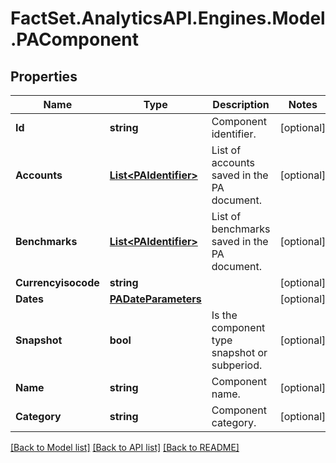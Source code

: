 # FactSet.AnalyticsAPI.Engines.Model.PAComponent

## Properties

Name | Type | Description | Notes
------------ | ------------- | ------------- | -------------
**Id** | **string** | Component identifier. | [optional] 
**Accounts** | [**List&lt;PAIdentifier&gt;**](PAIdentifier.md) | List of accounts saved in the PA document. | [optional] 
**Benchmarks** | [**List&lt;PAIdentifier&gt;**](PAIdentifier.md) | List of benchmarks saved in the PA document. | [optional] 
**Currencyisocode** | **string** |  | [optional] 
**Dates** | [**PADateParameters**](PADateParameters.md) |  | [optional] 
**Snapshot** | **bool** | Is the component type snapshot or subperiod. | [optional] 
**Name** | **string** | Component name. | [optional] 
**Category** | **string** | Component category. | [optional] 

[[Back to Model list]](../README.md#documentation-for-models) [[Back to API list]](../README.md#documentation-for-api-endpoints) [[Back to README]](../README.md)

